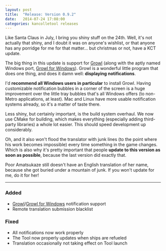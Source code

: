```yaml
---
layout: post
title:  "Release: Version 0.9.2"
date:   2014-07-24 17:08:00
categories: kancolletool releases
---
```


Like Santa Claus in July, I bring you shiny stuff on the 24th. Well, it's not actually that shiny, and I doubt it was on anyone's wishlist, or that anyone has any porridge for me for that matter... but christmas or not, have a KCT update.

The big thing in this update is support for [Growl](http://growl.info/) (along with the aptly named Windows port, [Growl for Windows](http://www.growlforwindows.com/gfw/)). Growl is a wonderful little program that does one thing, and does it damn well: **displaying notifications**.

I'd **recommend all Windows users in particular** to install Growl. Having customizable notification bubbles in a corner of the screen is a huge improvement over the little tray bubbles that's all Windows offers (to non-Metro applications, at least). Mac and Linux have more usable notification systems already, so it's a matter of taste there.

Less shiny, but certainly important, is the build system overhaul. We now use CMake for building, which makes everything (especially adding third-party libraries) a whole lot easier. This should speed development up considerably.

Oh, and it also won't flood the translator with junk lines (to the point where his work becomes impossible) every time something in the game changes. Which is also why it's pretty important that people **update to this version as soon as possible**, because the last version did exactly that.

Poor Amatsukaze still doesn't have an English translation of her name, because she got buried under a mountain of junk. If you won't update for me, do it for her!

---

### Added
- [Growl](http://growl.info/)/[Growl for Windows](http://www.growlforwindows.com/gfw/) notification support
- Remote translation submission blacklist

### Fixed
- All notifications now work properly
- The Tool now properly updates when ships are refueled
- Translation occasionally not taking effect on Tool launch
